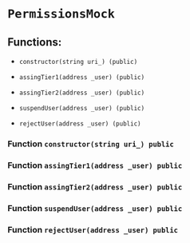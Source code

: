 # `PermissionsMock`

## Functions:

- `constructor(string uri_) (public)`

- `assingTier1(address _user) (public)`

- `assingTier2(address _user) (public)`

- `suspendUser(address _user) (public)`

- `rejectUser(address _user) (public)`

### Function `constructor(string uri_) public`

### Function `assingTier1(address _user) public`

### Function `assingTier2(address _user) public`

### Function `suspendUser(address _user) public`

### Function `rejectUser(address _user) public`
